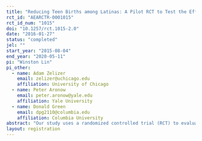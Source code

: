 ```yaml
---
title: "Reducing Teen Births among Latinas: A Pilot RCT to Test the Effectiveness of Radio Messages"
rct_id: "AEARCTR-0001015"
rct_id_num: "1015"
doi: "10.1257/rct.1015-2.0"
date: "2016-01-27"
status: "completed"
jel: ""
start_year: "2015-08-04"
end_year: "2020-05-11"
pi: "Winston Lin"
pi_other:
  - name: Adam Zelizer
    email: zelizer@uchicago.edu
    affiliation: University of Chicago
  - name: Peter Aronow
    email: peter.aronow@yale.edu
    affiliation: Yale University
  - name: Donald Green
    email: dpg2110@columbia.edu
    affiliation: Columbia University
abstract: "Our study uses a randomized controlled trial (RCT) to evaluate the effectiveness of a mass media campaign (radio) designed to reduce pregnancy rates among Hispanic teens. The coverage areas of 28 FM radio stations (mostly Spanish-language) in California are included in the study. We randomly assigned 14 of the 28 radio stations to the treatment group and asked each treatment group radio station to air a 30-second ad 15 times per week for five weeks. In the ad, a young woman stressed the opportunity costs to teen mothers of having a baby (e.g., missed opportunities for fun, socializing with friends, or attending school). The study will estimate the effects of the intervention on births to female Hispanic teenagers in the year after the ad was aired, using birth records from the California Department of Public Health."
layout: registration
---
```


